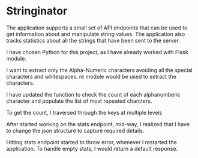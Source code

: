 # Stringinator

The application supports a small set of API endpoints that can be used to get information about and manipulate string values. The application also tracks statistics about all the strings that have been sent to the server.

I have chosen Python for this project, as I have already worked with Flask module.

I want to extract only the Alpha-Numeric characters avoiding all the special characters and whitespaces. re module would be used to extract the characters.

I have updated the function to check the count of each alphanumberic character and populate the list of most repeated charcters.

To get the count, I traversed through the keys at multiple levels

After started working on the stats endpoint, mid-way, I realized that I have to change the json structure to capture required details.

Hitting stats endpoint started to throw error, whenever I restarted the application. To handle empty stats, I would return a default response.
